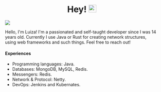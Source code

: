 <div align="center">
   <h1>Hey! <img src="https://media.giphy.com/media/hvRJCLFzcasrR4ia7z/giphy.gif" width="25px"></h1>
</div>

<img align="center" src="https://github-readme-stats.vercel.app/api?username=mluizaa00&count_private=true&show_icons=true&hide_title=true&theme=dark"/>

Hello, I'm Luiza! I'm a passionated and self-taught developer since I was 14 years old. Currently I use Java or Rust for creating network structures, using web frameworks and such things. Feel free to reach out!

#### Experiences

- Programming languages: Java.
- Databases: MongoDB, MySQL, Redis.
- Messengers: Redis.
- Network & Protocol: Netty.
- DevOps: Jenkins and Kubernates.
